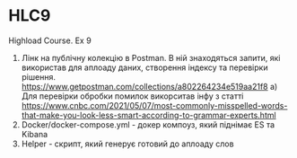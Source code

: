 # HLC9
Highload Course. Ex 9

1. Лінк на публічну колекцію в Postman. В ній знаходяться запити, які використав для аплоаду даних, створення індексу та перевірки рішення. https://www.getpostman.com/collections/a802264234e519aa21f8
   а) Для перевірки обробки помилок викорситав інфу з статті https://www.cnbc.com/2021/05/07/most-commonly-misspelled-words-that-make-you-look-less-smart-according-to-grammar-experts.html
2. Docker/docker-compose.yml - докер компоуз, який піднімає ES та Kibana
3. Helper - скрипт, який генерує готовий до аплоаду слов

